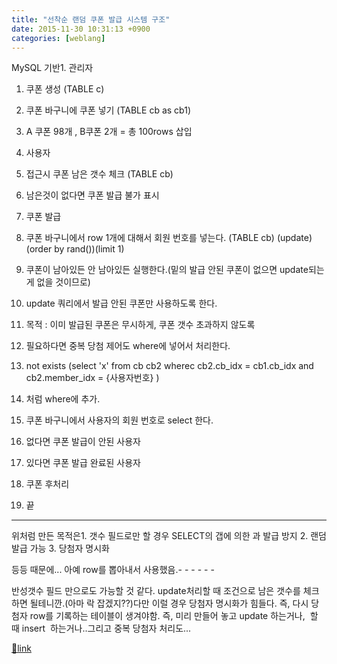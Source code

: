 ```yaml
---
title: "선착순 랜덤 쿠폰 발급 시스템 구조"
date: 2015-11-30 10:31:13 +0900
categories: [weblang]
---
```


MySQL 기반1. 관리자
1. 쿠폰 생성 (TABLE c)
2. 쿠폰 바구니에 쿠폰 넣기 (TABLE cb as cb1)
1. A 쿠폰 98개 , B쿠폰 2개 = 총 100rows 삽입


3. 사용자 
1. 접근시 쿠폰 남은 갯수 체크 (TABLE cb)
1. 남은것이 없다면 쿠폰 발급 불가 표시

3. 쿠폰 발급
1. 쿠폰 바구니에서 row 1개에 대해서 회원 번호를 넣는다. (TABLE cb) (update) (order by rand())(limit 1)
1. 쿠폰이 남아있든 안 남아있든 실행한다.(밑의 발급 안된 쿠폰이 없으면 update되는게 없을 것이므로)
2. update 쿼리에서 발급 안된 쿠폰만 사용하도록 한다.
1. 목적 : 이미 발급된 쿠폰은 무시하게, 쿠폰 갯수 초과하지 않도록

4. 필요하다면 중복 당첨 제어도 where에 넣어서 처리한다.
1. not exists (select 'x' from cb cb2 wherec cb2.cb_idx = cb1.cb_idx and cb2.member_idx = {사용자번호} )
2. 처럼 where에 추가.


3. 쿠폰 바구니에서 사용자의 회원 번호로 select 한다.
1. 없다면 쿠폰 발급이 안된 사용자
2. 있다면 쿠폰 발급 완료된 사용자
1. 쿠폰 후처리 




5. 끝

- - - - - -

위처럼 만든 목적은1. 갯수 필드로만 할 경우 SELECT의 갭에 의한 과 발급 방지
2. 랜덤 발급 가능
3. 당첨자 명시화

등등 때문에... 아예 row를 뽑아내서 사용했음.- - - - - -

반성갯수 필드 만으로도 가능할 것 같다. update처리할 때 조건으로 남은 갯수를 체크하면 될테니깐.(아마 락 잡겠지??)다만 이럴 경우 당첨자 명시화가 힘들다. 즉, 다시 당첨자 row를 기록하는 테이블이 생겨야함. 즉, 미리 만들어 놓고 update 하는거나,  할 때 insert  하는거나..그리고 중복 당첨자 처리도...   
  



[🔗link](http://www.mins01.com/mh/tech/read/975)